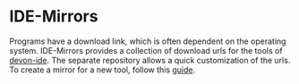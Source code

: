 # IDE-Mirrors

Programs have a download link, which is often dependent on the operating system. IDE-Mirrors provides a collection of download urls for the tools of [devon-ide](https://github.com/devonfw/ide/). The separate repository allows a quick customization of the urls. 
To create a mirror for a new tool, follow this [guide](https://github.com/devonfw/ide/blob/master/documentation/devonfw-ide-contribution-getting-started.asciidoc#ide-mirrors).